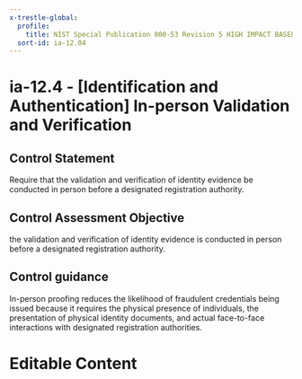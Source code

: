```yaml
---
x-trestle-global:
  profile:
    title: NIST Special Publication 800-53 Revision 5 HIGH IMPACT BASELINE
  sort-id: ia-12.04
---
```


# ia-12.4 - \[Identification and Authentication\] In-person Validation and Verification

## Control Statement

Require that the validation and verification of identity evidence be conducted in person before a designated registration authority.

## Control Assessment Objective

the validation and verification of identity evidence is conducted in person before a designated registration authority.

## Control guidance

In-person proofing reduces the likelihood of fraudulent credentials being issued because it requires the physical presence of individuals, the presentation of physical identity documents, and actual face-to-face interactions with designated registration authorities.

# Editable Content

<!-- Make additions and edits below -->
<!-- The above represents the contents of the control as received by the profile, prior to additions. -->
<!-- If the profile makes additions to the control, they will appear below. -->
<!-- The above markdown may not be edited but you may edit the content below, and/or introduce new additions to be made by the profile. -->
<!-- If there is a yaml header at the top, parameter values may be edited. Use --set-parameters to incorporate the changes during assembly. -->
<!-- The content here will then replace what is in the profile for this control, after running profile-assemble. -->
<!-- The current profile has no added parts for this control, but you may add new ones here. -->
<!-- Each addition must have a heading either of the form ## Control my_addition_name -->
<!-- or ## Part a. (where the a. refers to one of the control statement labels.) -->
<!-- "## Control" parts are new parts added after the statement part. -->
<!-- "## Part" parts are new parts added into the top-level statement part with that label. -->
<!-- Subparts may be added with nested hash levels of the form ### My Subpart Name -->
<!-- underneath the parent ## Control or ## Part being added -->
<!-- See https://ibm.github.io/compliance-trestle/tutorials/ssp_profile_catalog_authoring/ssp_profile_catalog_authoring for guidance. -->
